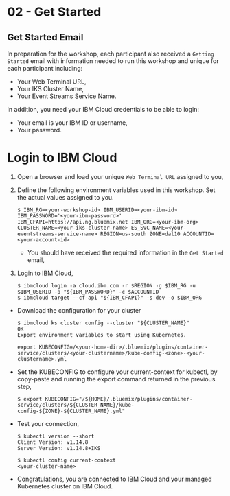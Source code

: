 # 02 - Get Started

## Get Started Email

In preparation for the workshop, each participant also received a `Getting Started` email with information needed to run this workshop and unique for each participant including:

* Your Web Terminal URL,
* Your IKS Cluster Name,
* Your Event Streams Service Name.

In addition, you need your IBM Cloud credentials to be able to login:
* Your email is your IBM ID or username,
* Your password.

# Login to IBM Cloud

1. Open a browser and load your unique `Web Terminal URL` assigned to you,
2. Define the following environment variables used in this workshop. Set the actual values assigned to you.

	```console
	$ IBM_RG=<your-workshop-id> IBM_USERID=<your-ibm-id> IBM_PASSWORD='<your-ibm-password>' IBM_CFAPI=https://api.ng.bluemix.net IBM_ORG=<your-ibm-org> CLUSTER_NAME=<your-iks-cluster-name> ES_SVC_NAME=<your-eventstreams-service-name> REGION=us-south ZONE=dal10 ACCOUNTID=<your-account-id>
	```
	
	* You should have received the required information in the `Get Started` email,

3. Login to IBM Cloud, 

	```
	$ ibmcloud login -a cloud.ibm.com -r $REGION -g $IBM_RG -u $IBM_USERID -p "${IBM_PASSWORD}" -c $ACCOUNTID
	$ ibmcloud target --cf-api "${IBM_CFAPI}" -s dev -o $IBM_ORG
	```

* Download the configuration for your cluster

	```
	$ ibmcloud ks cluster config --cluster "${CLUSTER_NAME}"
	OK
	Export environment variables to start using Kubernetes.

	export KUBECONFIG=/<your-home-dir>/.bluemix/plugins/container-service/clusters/<your-clustername>/kube-config-<zone>-<your-clustername>.yml
	```

* Set the KUBECONFIG to configure your current-context for kubectl, by copy-paste and running the export command returned in the previous step,

	```console
	$ export KUBECONFIG="/${HOME}/.bluemix/plugins/container-service/clusters/${CLUSTER_NAME}/kube-config-${ZONE}-${CLUSTER_NAME}.yml"
	```

* Test your connection,

	```console
	$ kubectl version --short
	Client Version: v1.14.8
	Server Version: v1.14.8+IKS

	$ kubectl config current-context
	<your-cluster-name>
	```

* Congratulations, you are connected to IBM Cloud and your managed Kubernetes cluster on IBM Cloud. 

